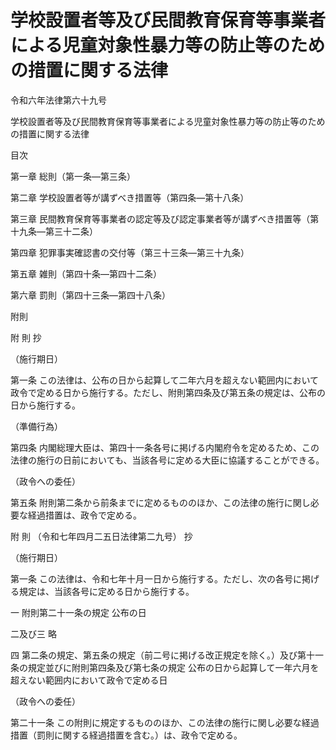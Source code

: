 # 学校設置者等及び民間教育保育等事業者による児童対象性暴力等の防止等のための措置に関する法律

令和六年法律第六十九号

学校設置者等及び民間教育保育等事業者による児童対象性暴力等の防止等のための措置に関する法律

目次

第一章 総則（第一条―第三条）

第二章 学校設置者等が講ずべき措置等（第四条―第十八条）

第三章 民間教育保育等事業者の認定等及び認定事業者等が講ずべき措置等（第十九条―第三十二条）

第四章 犯罪事実確認書の交付等（第三十三条―第三十九条）

第五章 雑則（第四十条―第四十二条）

第六章 罰則（第四十三条―第四十八条）

附則

附 則 抄

（施行期日）

第一条 この法律は、公布の日から起算して二年六月を超えない範囲内において政令で定める日から施行する。ただし、附則第四条及び第五条の規定は、公布の日から施行する。

（準備行為）

第四条 内閣総理大臣は、第四十一条各号に掲げる内閣府令を定めるため、この法律の施行の日前においても、当該各号に定める大臣に協議することができる。

（政令への委任）

第五条 附則第二条から前条までに定めるもののほか、この法律の施行に関し必要な経過措置は、政令で定める。

附 則 （令和七年四月二五日法律第二九号） 抄

（施行期日）

第一条 この法律は、令和七年十月一日から施行する。ただし、次の各号に掲げる規定は、当該各号に定める日から施行する。

一 附則第二十一条の規定 公布の日

二及び三 略

四 第二条の規定、第五条の規定（前二号に掲げる改正規定を除く。）及び第十一条の規定並びに附則第四条及び第七条の規定 公布の日から起算して一年六月を超えない範囲内において政令で定める日

（政令への委任）

第二十一条 この附則に規定するもののほか、この法律の施行に関し必要な経過措置（罰則に関する経過措置を含む。）は、政令で定める。
